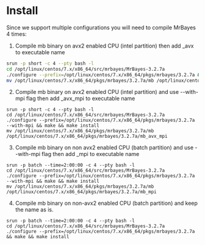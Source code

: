 # Install
Since we support multiple configurations you will need to compile MrBayes 4 times:
  1. Compile mb binary on avx2 enabled CPU (intel partition) then add _avx to executable name
  
  ```bash
  srun -p short -c 4 --pty bash -l
  cd /opt/linux/centos/7.x/x86_64/src/mrbayes/MrBayes-3.2.7a
  ./configure --prefix=/opt/linux/centos/7.x/x86_64/pkgs/mrbayes/3.2.7a && make && make install
  mv /opt/linux/centos/7.x/x86_64/pkgs/mrbayes/3.2.7a/mb /opt/linux/centos/7.x/x86_64/pkgs/mrbayes/3.2.7a/mb_avx
  ```
  
  2. Compile mb binary on avx2 enabled CPU (intel partition) and use --with-mpi flag then add _avx_mpi to executable name
  
  ```
  srun -p short -c 4 --pty bash -l
  cd /opt/linux/centos/7.x/x86_64/src/mrbayes/MrBayes-3.2.7a
  ./configure --prefix=/opt/linux/centos/7.x/x86_64/pkgs/mrbayes/3.2.7a --with-mpi && make && make install
  mv /opt/linux/centos/7.x/x86_64/pkgs/mrbayes/3.2.7a/mb /opt/linux/centos/7.x/x86_64/pkgs/mrbayes/3.2.7a/mb_avx_mpi
  ```
  
  3. Compile mb binary on non avx2 enabled CPU (batch partition) and use --with-mpi flag then add _mpi to executable name
  
  ```
  srun -p batch --time=2:00:00 -c 4 --pty bash -l
  cd /opt/linux/centos/7.x/x86_64/src/mrbayes/MrBayes-3.2.7a
  ./configure --prefix=/opt/linux/centos/7.x/x86_64/pkgs/mrbayes/3.2.7a --with-mpi && make && make install
  mv /opt/linux/centos/7.x/x86_64/pkgs/mrbayes/3.2.7a/mb /opt/linux/centos/7.x/x86_64/pkgs/mrbayes/3.2.7a/mb_mpi
  ```
  
  4. Compile mb binary on non-avx2 enabled CPU (batch partition) and keep the name as is.
  
  ```
  srun -p batch --time=2:00:00 -c 4 --pty bash -l
  cd /opt/linux/centos/7.x/x86_64/src/mrbayes/MrBayes-3.2.7a
  ./configure --prefix=/opt/linux/centos/7.x/x86_64/pkgs/mrbayes/3.2.7a && make && make install
  ```
